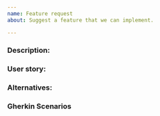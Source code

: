 ```yaml
---
name: Feature request
about: Suggest a feature that we can implement.

---
```


### Description:
<!-- Describe the requested feature in a clear and concise way. -->

### User story:
<!-- Describe at least one use case using a user story pattern. Example:
As a writer, I want to clear all distraction on-site, so the reader will focus only on text -->

### Alternatives:
<!-- If we don't implement this feature, what would be the best alternatives to achieve the same functionality? -->

### Gherkin Scenarios
<!-- Describe some scenarios in Gherkin syntax to help us understand when the feature is finished. You can find out more info about Gherkin here https://cucumber.io/docs/gherkin/step-organization/ 
If you have any question feel free to reach @gutoslv -->